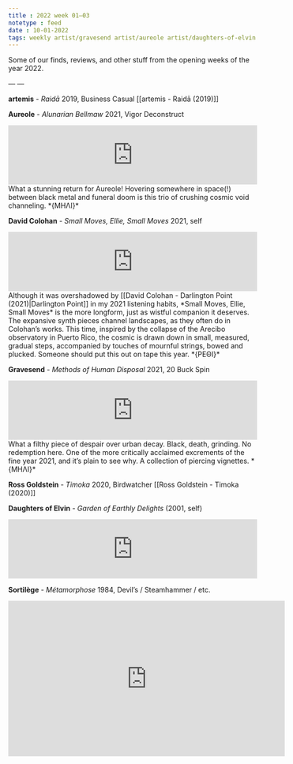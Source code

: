 ```yaml
---
title : 2022 week 01–03
notetype : feed
date : 10-01-2022
tags: weekly artist/gravesend artist/aureole artist/daughters-of-elvin artist/ross-goldstein artist/sortilège artist/artemis-jackson artist/david-colohan
---
```


Some of our finds, reviews, and other stuff from the opening weeks of the year 2022.

— —

**artemis** - *Raidā*
2019, Business Casual
[[artemis - Raidā (2019)]]

**Aureole** - *Alunarian Bellmaw*
2021, Vigor Deconstruct
<iframe style="border: 0; width: 100%; height: 120px;" src="https://bandcamp.com/EmbeddedPlayer/album=2844372934/size=large/bgcol=333333/linkcol=ffffff/tracklist=false/artwork=small/transparent=true/" seamless><a href="https://markovsoroka.bandcamp.com/album/alunarian-bellmaw">Alunarian Bellmaw by Aureole</a></iframe>
What a stunning return for Aureole! Hovering somewhere in space(!) between black metal and funeral doom is this trio of crushing cosmic void channeling.
*{ΜΗΛΙ}*

**David Colohan** - *Small Moves, Ellie, Small Moves*
2021, self
<iframe style="border: 0; width: 100%; height: 120px;" src="https://bandcamp.com/EmbeddedPlayer/album=1361001808/size=large/bgcol=333333/linkcol=e99708/tracklist=false/artwork=small/transparent=true/" seamless><a href="https://davidcolohan.bandcamp.com/album/small-moves-ellie-small-moves">Small Moves, Ellie, Small Moves by David Colohan</a></iframe>
Although it was overshadowed by [[David Colohan - Darlington Point (2021)|Darlington Point]] in my 2021 listening habits, *Small Moves, Ellie, Small Moves* is the more longform, just as wistful companion it deserves. The expansive synth pieces channel landscapes, as they often do in Colohan’s works. This time, inspired by the collapse of the Arecibo observatory in Puerto Rico, the cosmic is drawn down in small, measured, gradual steps, accompanied by touches of mournful strings, bowed and plucked. Someone should put this out on tape this year.
*{ΡΕΘΙ}*


**Gravesend** - *Methods of Human Disposal*
2021, 20 Buck Spin
<iframe style="border: 0; width: 100%; height: 120px;" src="https://bandcamp.com/EmbeddedPlayer/album=3243627637/size=large/bgcol=333333/linkcol=ffffff/tracklist=false/artwork=small/transparent=true/" seamless><a href="https://listen.20buckspin.com/album/methods-of-human-disposal">Methods Of Human Disposal by Gravesend</a></iframe>
What a filthy piece of despair over urban decay. Black, death, grinding. No redemption here. One of the more critically acclaimed excrements of the fine year 2021, and it’s plain to see why. A collection of piercing vignettes.
*{ΜΗΛΙ}*

**Ross Goldstein** - *Timoka*
2020, Birdwatcher
[[Ross Goldstein - Timoka (2020)]]


**Daughters of Elvin** - *Garden of Earthly Delights*
(2001, self)
<iframe style="border: 0; width: 100%; height: 120px;" src="https://bandcamp.com/EmbeddedPlayer/album=1952733963/size=large/bgcol=333333/linkcol=ffffff/tracklist=false/artwork=small/transparent=true/" seamless><a href="https://daughtersofelvin.bandcamp.com/album/garden-of-earthly-delights">Garden of Earthly Delights by Daughters of Elvin</a></iframe>

**Sortilège** - *Métamorphose*
1984, Devil’s / Steamhammer / etc.
<iframe width="560" height="315" src="https://www.youtube.com/embed/CgbNMvOfHTE" title="YouTube video player" frameborder="0" allow="accelerometer; autoplay; clipboard-write; encrypted-media; gyroscope; picture-in-picture" allowfullscreen></iframe>
